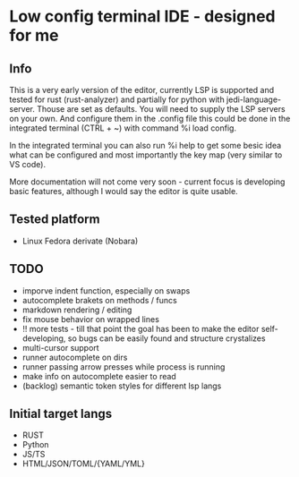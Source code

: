 # Low config terminal IDE - designed for me

## Info

This is a very early version of the editor, currently LSP is supported and tested for rust (rust-analyzer) and partially for python with jedi-language-server. Thouse are set as defaults. You will need to supply the LSP servers on your own. And configure them in the .config file this could be done in the integrated terminal (CTRL + ~) with command %i load config.

In the integrated terminal you can also run %i help to get some besic idea what can be configured and most importantly the key map (very similar to VS code).

More documentation will not come very soon - current focus is developing basic features, although I would say the editor is quite usable.

## Tested platform

- Linux Fedora derivate (Nobara)

## TODO

- imporve indent function, especially on swaps
- autocomplete brakets on methods / funcs
- markdown rendering / editing
- fix mouse behavior on wrapped lines
- !! more tests - till that point the goal has been to make the editor self-developing, so bugs can be easily found and structure crystalizes
- multi-cursor support
- runner autocomplete on dirs
- runner passing arrow presses while process is running
- make info on autocomplete easier to read
- (backlog) semantic token styles for different lsp langs

## Initial target langs

- RUST
- Python
- JS/TS
- HTML/JSON/TOML/{YAML/YML}
